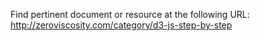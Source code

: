 Find pertinent document or resource at the following URL:
http://zeroviscosity.com/category/d3-js-step-by-step
